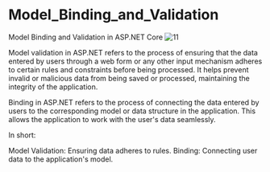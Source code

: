 # Model_Binding_and_Validation
Model Binding and Validation in ASP.NET Core
![11](https://github.com/sakshamkadayat/Model_Binding_and_Validation/assets/57257951/223f7b1f-be18-4150-9fda-748df4a00127)

Model validation in ASP.NET refers to the process of ensuring that the data entered by users through a web form or any other input mechanism adheres to certain rules and constraints before being processed. It helps prevent invalid or malicious data from being saved or processed, maintaining the integrity of the application.

Binding in ASP.NET refers to the process of connecting the data entered by users to the corresponding model or data structure in the application. This allows the application to work with the user's data seamlessly.

In short:

Model Validation: Ensuring data adheres to rules.
Binding: Connecting user data to the application's model.







